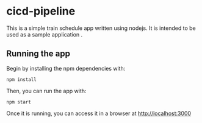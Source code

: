 # cicd-pipeline

This is a simple train schedule app written using nodejs. It is intended to be used as a sample application .

## Running the app

 Begin by installing the npm dependencies with:

    npm install

Then, you can run the app with:

    npm start

Once it is running, you can access it in a browser at [http://localhost:3000](http://localhost:3000)
